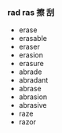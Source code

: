 ### rad ras 擦 刮

- erase
- erasable
- eraser
- erasion
- erasure
- abrade
- abradant
- abrase
- abrasion
- abrasive
- raze
- razor